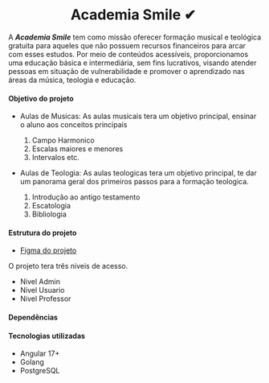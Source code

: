 <h1 align="center">
    Academia Smile ✔
    <img alt="" src="" />
    <br>
</h1>

A ***Academia Smile*** tem como missão oferecer formação musical e teológica gratuita para aqueles que não possuem recursos financeiros para arcar com esses estudos. Por meio de conteúdos acessíveis, proporcionamos uma educação básica e intermediária, sem fins lucrativos, visando atender pessoas em situação de vulnerabilidade e promover o aprendizado nas áreas da música, teologia e educação.

#### Objetivo do projeto

- Aulas de Musicas:
As aulas musicais tera um objetivo principal, ensinar o aluno aos conceitos principais
  1. Campo Harmonico
  2. Escalas maiores e menores
  3. Intervalos etc.

- Aulas de Teologia:
As aulas teologicas tera um objetivo principal, te dar um panorama geral dos primeiros passos para a formação teologica.
  1. Introdução ao antigo testamento
  2. Escatologia
  3. Bibliologia

#### Estrutura do projeto

- [Figma do projeto]()

O projeto tera três niveis de acesso.

- Nivel Admin
- Nivel Usuario
- Nivel Professor

#### Dependências

#### Tecnologias utilizadas

- Angular 17+
- Golang
- PostgreSQL
